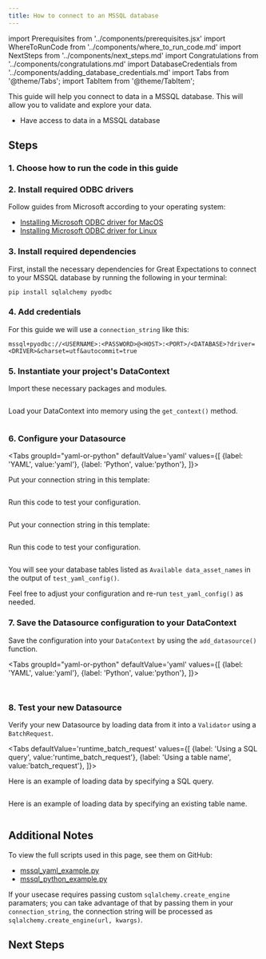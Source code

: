 ```yaml
---
title: How to connect to an MSSQL database
---
```

import Prerequisites from '../components/prerequisites.jsx'
import WhereToRunCode from '../components/where_to_run_code.md'
import NextSteps from '../components/next_steps.md'
import Congratulations from '../components/congratulations.md'
import DatabaseCredentials from '../components/adding_database_credentials.md'
import Tabs from '@theme/Tabs';
import TabItem from '@theme/TabItem';

This guide will help you connect to data in a MSSQL database.
This will allow you to validate and explore your data.

<Prerequisites>

- Have access to data in a MSSQL database

</Prerequisites>

## Steps

### 1. Choose how to run the code in this guide

<WhereToRunCode />

### 2. Install required ODBC drivers

Follow guides from Microsoft according to your operating system:

- [Installing Microsoft ODBC driver for MacOS](https://docs.microsoft.com/en-us/sql/connect/odbc/linux-mac/install-microsoft-odbc-driver-sql-server-macos)
- [Installing Microsoft ODBC driver for Linux](https://docs.microsoft.com/en-us/sql/connect/odbc/linux-mac/installing-the-microsoft-odbc-driver-for-sql-server)

### 3. Install required dependencies

First, install the necessary dependencies for Great Expectations to connect to your MSSQL database by running the following in your terminal:

```console
pip install sqlalchemy pyodbc
```

### 4. Add credentials

<DatabaseCredentials />

For this guide we will use a `connection_string` like this:

```
mssql+pyodbc://<USERNAME>:<PASSWORD>@<HOST>:<PORT>/<DATABASE>?driver=<DRIVER>&charset=utf&autocommit=true
```

### 5. Instantiate your project's DataContext

Import these necessary packages and modules.

```python file=../../../../tests/integration/docusaurus/connecting_to_your_data/database/mssql_yaml_example.py#L3-L6
```

Load your DataContext into memory using the `get_context()` method.

```python file=../../../../tests/integration/docusaurus/connecting_to_your_data/database/mssql_yaml_example.py#L20
```

### 6. Configure your Datasource

<Tabs
  groupId="yaml-or-python"
  defaultValue='yaml'
  values={[
  {label: 'YAML', value:'yaml'},
  {label: 'Python', value:'python'},
  ]}>
  <TabItem value="yaml">

Put your connection string in this template:

```python file=../../../../tests/integration/docusaurus/connecting_to_your_data/database/mssql_yaml_example.py#L22-L36
```
Run this code to test your configuration.
```python file=../../../../tests/integration/docusaurus/connecting_to_your_data/database/mssql_yaml_example.py#L45
```

</TabItem>
<TabItem value="python">

Put your connection string in this template:

```python file=../../../../tests/integration/docusaurus/connecting_to_your_data/database/mssql_python_example.py#L22-L39
```
Run this code to test your configuration.
```python file=../../../../tests/integration/docusaurus/connecting_to_your_data/database/mssql_python_example.py#L45
```

</TabItem>
</Tabs>

You will see your database tables listed as `Available data_asset_names` in the output of `test_yaml_config()`.

Feel free to adjust your configuration and re-run `test_yaml_config()` as needed.

### 7. Save the Datasource configuration to your DataContext

Save the configuration into your `DataContext` by using the `add_datasource()` function.

<Tabs
  groupId="yaml-or-python"
  defaultValue='yaml'
  values={[
  {label: 'YAML', value:'yaml'},
  {label: 'Python', value:'python'},
  ]}>
  <TabItem value="yaml">

```python file=../../../../tests/integration/docusaurus/connecting_to_your_data/database/mssql_yaml_example.py#L47
```

</TabItem>
<TabItem value="python">

```python file=../../../../tests/integration/docusaurus/connecting_to_your_data/database/mssql_python_example.py#L47
```

</TabItem>
</Tabs>

### 8. Test your new Datasource

Verify your new Datasource by loading data from it into a `Validator` using a `BatchRequest`.

<Tabs
  defaultValue='runtime_batch_request'
  values={[
  {label: 'Using a SQL query', value:'runtime_batch_request'},
  {label: 'Using a table name', value:'batch_request'},
  ]}>
  <TabItem value="runtime_batch_request">

Here is an example of loading data by specifying a SQL query.

```python file=../../../../tests/integration/docusaurus/connecting_to_your_data/database/mssql_yaml_example.py#L50-L63
```

  </TabItem>

  <TabItem value="batch_request">

Here is an example of loading data by specifying an existing table name.

```python file=../../../../tests/integration/docusaurus/connecting_to_your_data/database/mssql_yaml_example.py#L69-L80
```

  </TabItem>
</Tabs>

<Congratulations />

## Additional Notes

To view the full scripts used in this page, see them on GitHub:

- [mssql_yaml_example.py](https://github.com/great-expectations/great_expectations/blob/develop/tests/integration/docusaurus/connecting_to_your_data/database/mssql_yaml_example.py)
- [mssql_python_example.py](https://github.com/great-expectations/great_expectations/blob/develop/tests/integration/docusaurus/connecting_to_your_data/database/mssql_python_example.py)

If your usecase requires passing custom `sqlalchemy.create_engine` paramaters; you can take advantage of that by passing them in your `connection_string`, the connection string will be processed as `sqlalchemy.create_engine(url, kwargs)`.

## Next Steps

<NextSteps />
